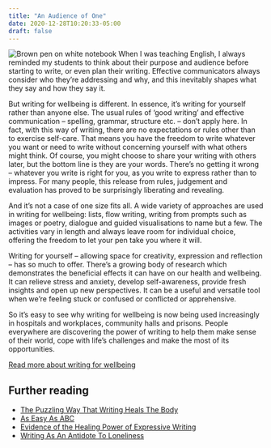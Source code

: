 ```yaml
---
title: "An Audience of One"
date: 2020-12-28T10:20:33-05:00
draft: false
---
```

![Brown pen on white notebook](/img/pexels-lumn-303532.jpeg)
When I was teaching English, I always reminded my students to think about their purpose and audience before starting to write, or even plan their writing. Effective communicators always consider who they’re addressing and why, and this inevitably shapes what they say and how they say it. 

But writing for wellbeing is different. In essence, it’s writing for yourself rather than anyone else. The usual rules of ‘good writing’ and effective communication – spelling, grammar, structure etc. – don’t apply here. In fact, with this way of writing, there are no expectations or rules other than to exercise self-care. That means you have the freedom to write whatever you want or need to write without concerning yourself with what others might think. Of course, you might choose to share your writing with others later, but the bottom line is they are your words. There’s no getting it wrong – whatever you write is right for you, as you write to express rather than to impress. For many people, this release from rules, judgement and evaluation has proved to be surprisingly liberating and revealing.

And it’s not a case of one size fits all. A wide variety of approaches are used in writing for wellbeing: lists, flow writing, writing from prompts such as images or poetry, dialogue and guided visualisations to name but a few. The activities vary in length and always leave room for individual choice, offering the freedom to let your pen take you where it will.

Writing for yourself  – allowing space for creativity, expression and reflection  – has so much to offer. There’s a growing body of research which demonstrates the beneficial effects it can have on our health and wellbeing. It can relieve stress and anxiety, develop self-awareness, provide fresh insights and open up new perspectives. It can be a useful and versatile tool when we’re feeling stuck or confused or conflicted or apprehensive. 

So it’s easy to see why writing for wellbeing is now being used increasingly in hospitals and workplaces, community halls and prisons. People everywhere are discovering the power of writing to help them make sense of their world, cope with life’s challenges and make the most of its opportunities.

[Read more about writing for wellbeing](https://www.writingforlife.co.uk/)

## Further reading

- [The Puzzling Way That Writing Heals The Body](https://www.bbc.com/future/article/20170601-can-writing-about-pain-make-you-heal-faster)
- [As Easy As ABC](https://www.theguardian.com/lifeandstyle/2002/jul/28/shopping)
- [Evidence of the Healing Power of Expressive Writing](https://www.artandhealing.org/evidence-of-the-healing-power-of-expressive-writing/)
- [Writing As An Antidote To Loneliness](https://www.health.harvard.edu/blog/writing-as-an-antidote-to-loneliness-2018091414807)
